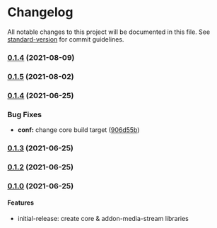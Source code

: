 # Changelog

All notable changes to this project will be documented in this file. See [standard-version](https://github.com/conventional-changelog/standard-version) for commit guidelines.

### [0.1.4](https://github.com/Ekisa-Team/ekisa-web-sdk/compare/v0.2.0...v0.1.4) (2021-08-09)

### [0.1.5](https://github.com/Ekisa-Team/ekisa-web-sdk/compare/v0.1.5...v0.1.4) (2021-08-02)

### [0.1.4](https://github.com/Ekisa-Team/ekisa-sdk/compare/v0.1.3...v0.1.4) (2021-06-25)

### Bug Fixes

- **conf:** change core build target ([906d55b](https://github.com/Ekisa-Team/ekisa-sdk/commit/906d55b146b4d5d29afb1ee0c684028741fdeb15))

### [0.1.3](https://github.com/Ekisa-Team/ekisa-web-sdk/compare/v0.1.2...v0.1.3) (2021-06-25)

### [0.1.2](https://github.com/Ekisa-Team/ekisa-web-sdk/compare/v0.1.1...v0.1.2) (2021-06-25)

### [0.1.0](https://github.com/Ekisa-Team/ekisa-web-sdk/compare/v0.1.0...v0.1.1) (2021-06-25)

#### Features

- initial-release: create core & addon-media-stream libraries
